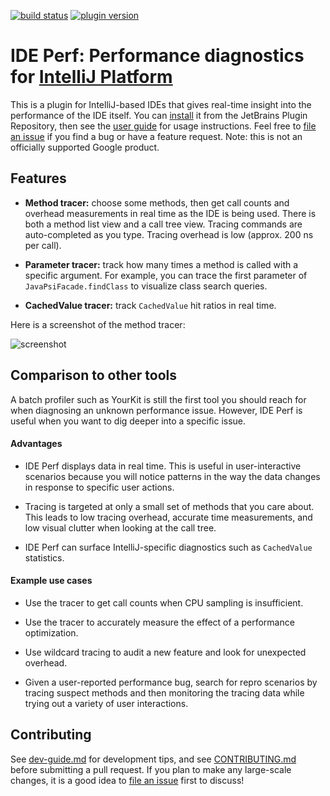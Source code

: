 [![build status](https://github.com/google/ide-perf/workflows/build/badge.svg)](https://github.com/google/ide-perf/actions?query=branch%3Amaster)
[![plugin version](https://img.shields.io/jetbrains/plugin/v/15104?label=release)](https://plugins.jetbrains.com/plugin/15104-ide-perf)


IDE Perf: Performance diagnostics for [IntelliJ Platform](https://www.jetbrains.com/opensource/idea/)
===
This is a plugin for IntelliJ-based IDEs that gives real-time insight into the performance of the
IDE itself. You can [install](https://plugins.jetbrains.com/plugin/15104-ide-perf) it from the
JetBrains Plugin Repository, then see the [user guide](docs/user-guide.md) for usage instructions.
Feel free to [file an issue](https://github.com/google/ide-perf/issues) if you find a bug or have
a feature request. Note: this is not an officially supported Google product.


Features
---
* **Method tracer:** choose some methods, then get call counts and overhead measurements in real
  time as the IDE is being used. There is both a method list view and a call tree view. Tracing
  commands are auto-completed as you type. Tracing overhead is low (approx. 200 ns per call).

* **Parameter tracer:** track how many times a method is called with a specific argument.
  For example, you can trace the first parameter of `JavaPsiFacade.findClass` to visualize
  class search queries.

* **CachedValue tracer:** track `CachedValue` hit ratios in real time.

Here is a screenshot of the method tracer:

![screenshot](https://plugins.jetbrains.com/files/15104/screenshot_23378.png)


Comparison to other tools
---
A batch profiler such as YourKit is still the first tool you should reach for when
diagnosing an unknown performance issue. However, IDE Perf is useful when you want
to dig deeper into a specific issue.

#### Advantages

* IDE Perf displays data in real time. This is useful in user-interactive scenarios
  because you will notice patterns in the way the data changes in response to
  specific user actions.

* Tracing is targeted at only a small set of methods that you care about. This leads to low
  tracing overhead, accurate time measurements, and low visual clutter when looking at
  the call tree.

* IDE Perf can surface IntelliJ-specific diagnostics such as `CachedValue` statistics.

#### Example use cases

* Use the tracer to get call counts when CPU sampling is insufficient.

* Use the tracer to accurately measure the effect of a performance optimization.

* Use wildcard tracing to audit a new feature and look for unexpected overhead.

* Given a user-reported performance bug, search for repro scenarios by tracing suspect methods
  and then monitoring the tracing data while trying out a variety of user interactions.


Contributing
---
See [dev-guide.md](docs/dev-guide.md) for development tips, and see
[CONTRIBUTING.md](CONTRIBUTING.md) before submitting a pull request. If you plan to make any
large-scale changes, it is a good idea to [file an issue](https://github.com/google/ide-perf/issues)
first to discuss!
